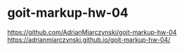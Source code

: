 # goit-markup-hw-04

https://github.com/AdrianMiarczynski/goit-markup-hw-04
<br/>
https://adrianmiarczynski.github.io/goit-markup-hw-04/
